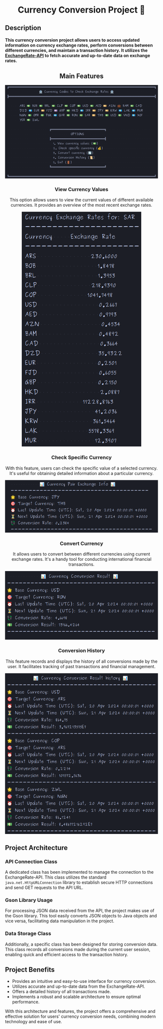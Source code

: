 <div align="center">
<h1>Currency Conversion Project 💱</h1>
</div>

<h2>

## Description

</h2>
<h4>

This currency conversion project allows users to access updated information on currency exchange rates, perform
conversions between different currencies, and maintain a transaction history. It utilizes
the <a href="https://www.exchangerate-api.com/" target="_blank">ExchangeRate-API</a> to fetch accurate and up-to-date data on exchange rates.
</h4>

<div align="center">

## Main Features

![Menu](img/option_menu.png)

### View Currency Values
  
  This option allows users to view the current values of different available currencies. It provides an overview of the
  most recent exchange rates.

![Currency Exchange Rates](img/currency_exchange_rates.png)

### Check Specific Currency

With this feature, users can check the specific value of a selected currency. It's useful for obtaining detailed
information about a particular currency.

![Convert specific currency](img/currency_pair_exchange_info.png)

### Convert Currency

It allows users to convert between different currencies using current exchange rates. It's a handy tool for conducting
international financial transactions.

![Convert currency](img/currency_converter_result.png)

### Conversion History

This feature records and displays the history of all conversions made by the user. It facilitates tracking of past
transactions and financial management.

![Conversion History](img/conversion_result_history.png)

</div>

## Project Architecture

### API Connection Class

A dedicated class has been implemented to manage the connection to the ExchangeRate-API. This class utilizes the
standard `java.net.HttpURLConnection` library to establish secure HTTP connections and send GET requests to the API URL.

### Gson Library Usage

For processing JSON data received from the API, the project makes use of the Gson library. This tool easily converts
JSON objects to Java objects and vice versa, facilitating data manipulation in the project.

### Data Storage Class

Additionally, a specific class has been designed for storing conversion data. This class records all conversions made
during the current user session, enabling quick and efficient access to the transaction history.

## Project Benefits

- Provides an intuitive and easy-to-use interface for currency conversion.
- Utilizes accurate and up-to-date data from the ExchangeRate-API.
- Offers a detailed history of all transactions made.
- Implements a robust and scalable architecture to ensure optimal performance.

With this architecture and features, the project offers a comprehensive and effective solution for users' currency
conversion needs, combining modern technology and ease of use.
